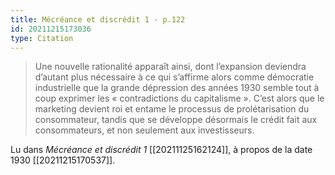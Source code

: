 ```yaml
---
title: Mécréance et discrédit 1 - p.122
id: 20211215173036
type: Citation
---
```


> Une nouvelle rationalité apparaît ainsi, dont l’expansion deviendra d’autant plus nécessaire à ce qui s’affirme alors comme démocratie industrielle que la grande dépression des années 1930 semble tout à coup exprimer les « contradictions du capitalisme ». C’est alors que le marketing devient roi et entame le processus de prolétarisation du consommateur, tandis que se développe désormais le crédit fait aux consommateurs, et non seulement aux investisseurs.

Lu dans *Mécréance et discrédit 1* [[20211125162124]], à propos de la date 1930 [[20211215170537]].